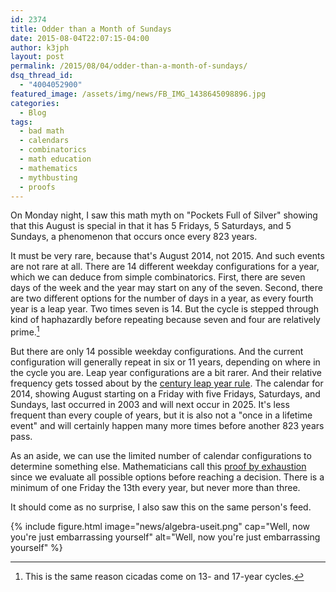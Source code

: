 ```yaml
---
id: 2374
title: Odder than a Month of Sundays
date: 2015-08-04T22:07:15-04:00
author: k3jph
layout: post
permalink: /2015/08/04/odder-than-a-month-of-sundays/
dsq_thread_id:
  - "4004052900"
featured_image: /assets/img/news/FB_IMG_1438645098896.jpg
categories:
  - Blog
tags:
  - bad math
  - calendars
  - combinatorics
  - math education
  - mathematics
  - mythbusting
  - proofs
---
```

On Monday night, I saw this math myth on "Pockets Full of Silver" showing that this August is special in that it has 5 Fridays, 5 Saturdays, and 5 Sundays, a phenomenon that occurs once every 823 years.

It must be very rare, because that's August 2014, not 2015. And such events are not rare at all. There are 14 different weekday configurations for a year, which we can deduce from simple combinatorics. First, there are seven days of the week and the year may start on any of the seven. Second, there are two different options for the number of days in a year, as every fourth year is a leap year. Two times seven is 14. But the cycle is stepped through kind of haphazardly before repeating because seven and four are relatively prime.[^cicadas]

But there are only 14 possible weekday configurations. And the current configuration will generally repeat in six or 11 years, depending on where in the cycle you are. Leap year configurations are a bit rarer. And their relative frequency gets tossed about by the [century leap year rule](https://en.wikipedia.org/wiki/Century_leap_year). The calendar for 2014, showing August starting on a Friday with five Fridays, Saturdays, and Sundays, last occurred in 2003 and will next occur in 2025\. It's less frequent than every couple of years, but it is also not a "once in a lifetime event" and will certainly happen many more times before another 823 years pass. 

As an aside, we can use the limited number of calendar configurations to determine something else. Mathematicians call this [proof by exhaustion](https://en.wikipedia.org/wiki/Proof_by_exhaustion) since we evaluate all possible options before reaching a decision. There is a minimum of one Friday the 13th every year, but never more than three.

It should come as no surprise, I also saw this on the same person's feed.

{% include figure.html image="news/algebra-useit.png"
   cap="Well, now you're just embarrassing yourself"
   alt="Well, now you're just embarrassing yourself" %}

[^cicadas]: This is the same reason cicadas come on 13- and 17-year cycles.
